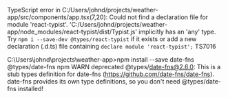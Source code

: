TypeScript error in C:/Users/johnd/projects/weather-app/src/components/app.tsx(7,20):
Could not find a declaration file for module 'react-typist'. 'C:/Users/johnd/projects/weather-app/node_modules/react-typist/dist/Typist.js' implicitly has an 'any' type.
  Try `npm i --save-dev @types/react-typist` if it exists or add a new declaration (.d.ts) file containing `declare module 'react-typist';`  TS7016

C:\Users\johnd\projects\weather-app>npm install --save date-fns @types/date-fns
npm WARN deprecated @types/date-fns@2.6.0: This is a stub types definition for date-fns (https://github.com/date-fns/date-fns). date-fns provides its own type definitions, so you don't need @types/date-fns installed!